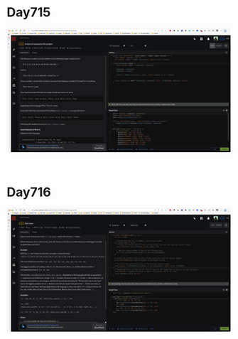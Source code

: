 # Day715

![day715](2307img.assets/day715.png)

&nbsp;

# Day716

![day716](2307img.assets/day716.png)